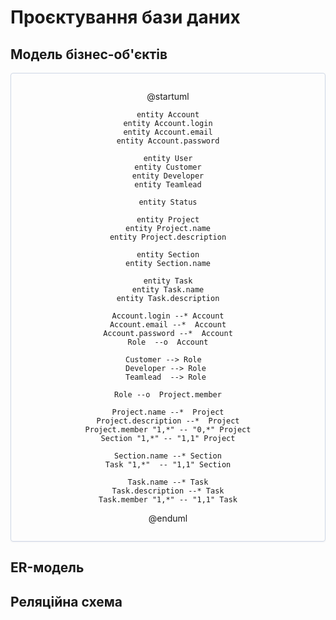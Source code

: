# Проєктування бази даних

## Модель бізнес-об'єктів

<center style="
    border-radius:4px;
    border: 1px solid #cfd7e6;
    box-shadow: 0 1px 3px 0 rgba(89,105,129,.05), 0 1px 1px 0 rgba(0,0,0,.025);
    padding: 1em;"
>

@startuml

    entity Account
    entity Account.login
    entity Account.email
    entity Account.password

    entity User
    entity Customer
    entity Developer
    entity Teamlead

    entity Status

    entity Project
    entity Project.name
    entity Project.description

    entity Section
    entity Section.name

    entity Task
    entity Task.name
    entity Task.description

    Account.login --* Account
    Account.email --*  Account
    Account.password --*  Account
    Role  --o  Account

    Customer --> Role  
    Developer --> Role 
    Teamlead  --> Role 

    Role --o  Project.member
    
    Project.name --*  Project
    Project.description --*  Project
    Project.member "1,*" -- "0,*" Project
    Section "1,*" -- "1,1" Project
    
    Section.name --* Section
    Task "1,*"  -- "1,1" Section
    
    Task.name --* Task
    Task.description --* Task
    Task.member "1,*" -- "1,1" Task

@enduml

</center>

## ER-модель
## Реляційна схема
